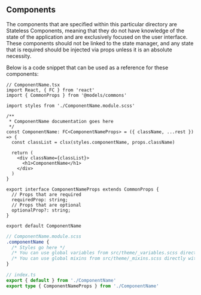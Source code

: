 ## Components

The components that are specified within this particular directory are Stateless Components, meaning that they do not
have knowledge of the state of the application and are exclusively focused on the user interface. These components
should not be linked to the state manager, and any state that is required should be injected via props unless it is an
absolute necessity.

Below is a code snippet that can be used as a reference for these components:

```tsx
// ComponentName.tsx
import React, { FC } from 'react'
import { CommonProps } from '@models/commons'

import styles from './ComponentName.module.scss'

/**
 * ComponentName documentation goes here
 */
const ComponentName: FC<ComponentNameProps> = ({ className, ...rest }) => {
  const classList = clsx(styles.componentName, props.className)

  return (
    <div className={classList}>
      <h1>ComponentName</h1>
    </div>
  )
}

export interface ComponentNameProps extends CommonProps {
  // Props that are required
  requiredProp: string;
  // Props that are optional
  optionalProp?: string;
}

export default ComponentName
```

```scss
// ComponentName.module.scss
.componentName {
  /* Styles go here */
  /* You can use global variables from src/theme/_variables.scss directly without any import */
  /* You can use global mixins from src/theme/_mixins.scss directly without any import */
}
```

```ts
// index.ts
export { default } from './ComponentName'
export type { ComponentNameProps } from './ComponentName'
```
